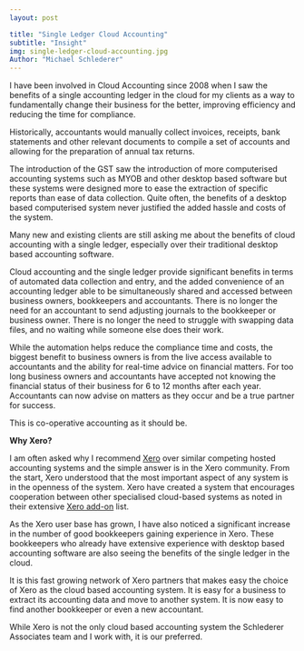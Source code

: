 ```yaml
---
layout: post

title: "Single Ledger Cloud Accounting"
subtitle: "Insight"
img: single-ledger-cloud-accounting.jpg
Author: "Michael Schlederer"
---
```


I have been involved in Cloud Accounting since 2008 when I saw the benefits of a single accounting ledger in the cloud for my clients as a way to fundamentally change their business for the better, improving efficiency and reducing the time for compliance.

Historically, accountants would manually collect invoices, receipts, bank statements and other relevant documents to compile a set of accounts and allowing for the preparation of annual tax returns.

The introduction of the GST saw the introduction of more computerised accounting systems such as MYOB and other desktop based software but these systems were designed more to ease the extraction of specific reports than ease of data collection. Quite often, the benefits of a desktop based computerised system never justified the added hassle and costs of the system.

Many new and existing clients are still asking me about the benefits of cloud accounting with a single ledger, especially over their traditional desktop based accounting software.

Cloud accounting and the single ledger provide significant benefits in terms of automated data collection and entry, and the added convenience of an accounting ledger able to be simultaneously shared and accessed between business owners, bookkeepers and accountants. There is no longer the need for an accountant to send adjusting journals to the bookkeeper or business owner. There is no longer the need to struggle with swapping data files, and no waiting while someone else does their work.

While the automation helps reduce the compliance time and costs, the biggest benefit to business owners is from the live access available to accountants and the ability for real-time advice on financial matters. For too long business owners and accountants have accepted not knowing the financial status of their business for 6 to 12 months after each year. Accountants can now advise on matters as they occur and be a true partner for success.

This is co-operative accounting as it should be.

**Why Xero?**

I am often asked why I recommend [Xero](www.xero.com) over similar competing hosted accounting systems and the simple answer is in the Xero community. From the start, Xero understood that the most important aspect of any system is in the openness of the system. Xero have created a system that encourages cooperation between other specialised cloud-based systems as noted in their extensive [Xero add-on](www.xero.com.au/add-ons/) list.

As the Xero user base has grown, I have also noticed a significant increase in the number of good bookkeepers gaining experience in Xero. These bookkeepers who already have extensive experience with desktop based accounting software are also seeing the benefits of the single ledger in the cloud.

It is this fast growing network of Xero partners that makes easy the choice of Xero as the cloud based accounting system. It is easy for a business to extract its accounting data and move to another system. It is now easy to find another bookkeeper or even a new accountant.

While Xero is not the only cloud based accounting system the Schlederer Associates team and I work with, it is our preferred.
